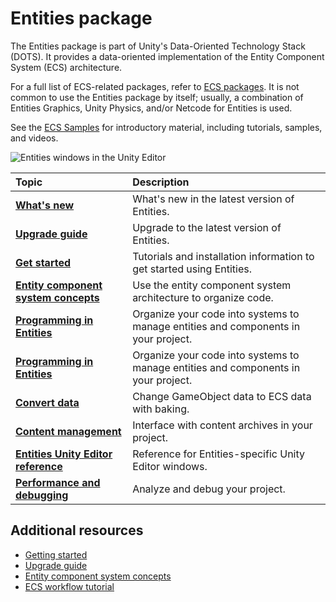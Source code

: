 # Entities package

The Entities package is part of Unity's Data-Oriented Technology Stack (DOTS). It provides a data-oriented implementation of the Entity Component System (ECS) architecture. 

For a full list of ECS-related packages, refer to [ECS packages](ecs-packages.md). It is not common to use the Entities package by itself; usually, a combination of Entities Graphics, Unity Physics, and/or Netcode for Entities is used. 

See the [ECS Samples](https://github.com/Unity-Technologies/EntityComponentSystemSamples) for introductory material, including tutorials, samples, and videos.

![Entities windows in the Unity Editor](images/entities-splash-image.png)

| **Topic**                       | **Description**                  |
| :------------------------------ | :------------------------------- |
| **[What's new](whats-new.md)**| What's new in the latest version of Entities.|
| **[Upgrade guide](upgrade-guide.md)**| Upgrade to the latest version of Entities.|
| **[Get started](getting-started.md)** | Tutorials and installation information to get started using Entities. |
| **[Entity component system concepts](concepts-intro.md)** | Use the entity component system architecture to organize code.|
| **[Programming in Entities](programming-entities.md)** | Organize your code into systems to manage entities and components in your project. |
| **[Programming in Entities](programming-entities.md)** | Organize your code into systems to manage entities and components in your project. |
| **[Convert data](conversion-intro.md)**|Change GameObject data to ECS data with baking.|
| **[Content management](content-management.md)**|Interface with content archives in your project.|
| **[Entities Unity Editor reference](editor-workflows.md)**| Reference for Entities-specific Unity Editor windows.|
| **[Performance and debugging](performance-debugging.md)**| Analyze and debug your project.|


## Additional resources

* [Getting started](getting-started.md)
* [Upgrade guide](upgrade-guide.md)
* [Entity component system concepts](concepts-intro.md)
* [ECS workflow tutorial](ecs-workflow-tutorial.md)
